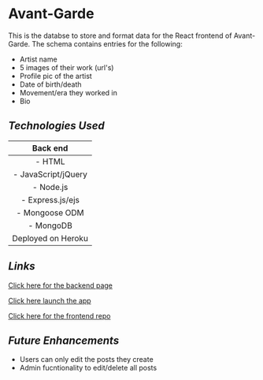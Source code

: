 # **Avant-Garde**

This is the databse to store and format data for the React frontend of Avant-Garde. The schema contains entries for the following:
- Artist name
- 5 images of their work (url's)
- Profile pic of the artist
- Date of birth/death
- Movement/era they worked in
- Bio

## *Technologies Used*
|       Back end      |
|:-------------------:|
| - HTML              |
| - JavaScript/jQuery |
| - Node.js           |
| - Express.js/ejs    |
| - Mongoose ODM      |
| - MongoDB           |
| Deployed on  Heroku |

## *Links*
[Click here for the backend page](https://avant-garde-backend.herokuapp.com/)

[Click here launch the app](https://avantgardeartists.netlify.app/)

[Click here for the frontend repo](https://github.com/lloddy/avant-garde-front)

## *Future Enhancements*
- Users can only edit the posts they create
- Admin fucntionality to edit/delete all posts